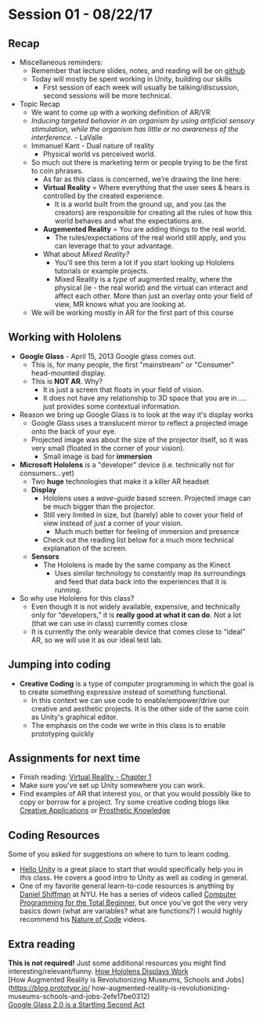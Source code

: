 # Session 01 - 08/22/17

## Recap
* Miscellaneous reminders:
    * Remember that lecture slides, notes, and reading will be on [github](https://github.com/ivaylopg/Tech421Tech3706)
    * Today will mostly be spent working in Unity, building our skills
        * First session of each week will usually be talking/discussion, second sessions will be more technical.
* Topic Recap
    * We want to come up with a working definition of AR/VR
    * _Inducing targeted behavior in an organism by using artificial sensory stimulation, while the organism has little or no awareness of the interference._ - LaValle
    * Immanuel Kant - Dual nature of reality
        * Physical world vs perceived world.
    * So much out there is marketing term or people trying to be the first to coin phrases.
        * As far as this class is concerned, we’re drawing the line here:
        * **Virtual Reality** = Where everything that the user sees & hears is controlled by the created experience. 
            * It is a world built from the ground up, and you (as the creators) are responsible for creating all the rules of how this world behaves and what the expectations are.
        * **Augemented Reality** = You are adding things to the real world. 
            * The rules/expectations of the real world still apply, and you can leverage that to your advantage.
        * What about _Mixed Reality?_ 
            * You'll see this term a lot if you start looking up Hololens tutorials or example projects.
            * Mixed Reality is a *type* of augmented reality, where the physical (ie - the real world) and the virtual can interact and affect each other.  More than just an overlay onto your field of view, MR knows what you are looking at.
    * We will be working mostly in AR for the first part of this course

## Working with Hololens
* **Google Glass** - April 15, 2013 Google glass comes out. 
    * This is, for many people, the first "mainstream" or "Consumer" head-mounted display. 
    * This is **NOT AR**. Why?
        * It is just a screen that floats in your field of vision. 
        * It does not have any relationship to 3D space that you are in …. just provides some contextual information.
* Reason we bring up Google Glass is to look at the way it's display works
    * Google Glass uses a translucent mirror to reflect a projected image onto the back of your eye.
    * Projected image was about the size of the projector itself, so it was very small (floated in the corner of your vision).
        * Small image is bad for **immersion**
* **Microsoft Hololens** is a "developer" device (i.e. technically not for consumers...yet)
    * Two **huge** technologies that make it a killer AR headset
    * **Display**
        * Hololens uses a _wave-guide_ based screen. Projected image can be much bigger than the projector.
        * Still very limited in size, but (barely) able to cover your field of view instead of just a corner of your vision.
            * Much much better for feeling of immersion and presence
        * Check out the reading list below for a much more technical explanation of the screen.
    * **Sensors**
        * The Hololens is made by the same company as the Kinect
            * Uses similar technology to constantly map its surroundings and feed that data back into the experiences that it is running.
* So why use Hololens for this class?
    * Even though it is not widely available, expensive, and technically only for “developers,” it is **really good at what it can do**. Not a lot (that we can use in class) currently comes close
    * It is currently the only wearable device that comes close to “ideal” AR, so we will use it as our ideal test lab.

## Jumping into coding
* **Creative Coding** is a type of computer programming in which the goal is to create something expressive instead of something functional.
    * In this context we can use code to enable/empower/drive our creative and aesthetic projects. It is the other side of the same coin as Unity's graphical editor.
    * The emphasis on the code we write in this class is to enable prototyping quickly

## Assignments for next time
* Finish reading: [Virtual Reality - Chapter 1](http://vr.cs.uiuc.edu/)
* Make sure you've set up Unity somewhere you can work.
* Find examples of AR that interest you, or that you would possibly like to copy or borrow for a project. Try some creative coding blogs like [Creative Applications](http://www.creativeapplications.net) or [Prosthetic Knowledge](http://prostheticknowledge.tumblr.com/)

## Coding Resources
Some of you asked for suggestions on where to turn to learn coding.
* [Hello Unity](https://www.youtube.com/watch?v=7bPQ9L0hvXM&list=PL64OnOdZ_3NGD4qvRucx7BpKUZ-IqGc0Q) is a great place to start that would specifically help you in _this_ class. He covers a good intro to Unity as well as coding in general.
* One of my favorite general learn-to-code resources is anything by [Daniel Shiffman](https://vimeo.com/shiffman/collections) at NYU. He has a series of videos called [Computer Programming for the Total Beginner](https://vimeo.com/channels/introcompmedia), but once you've got the very very basics down (what are variables? what are functions?) I would highly recommend his [Nature of Code](https://vimeo.com/channels/natureofcode) videos.

## Extra reading
**This is not required!** Just some additional resources you might find interesting/relevant/funny.
[How Hololens Displays Work](http://www.imaginativeuniversal.com/blog/2015/10/18/how-hololens-displays-work/)    
[How Augmented Reality is Revolutionizing Museums, Schools and Jobs](https://blog.prototypr.io/    how-augmented-reality-is-revolutionizing-museums-schools-and-jobs-2efe17be0312)    
[Google Glass 2.0 is a Startling Second Act](https://www.wired.com/story/google-glass-2-is-here/)    
